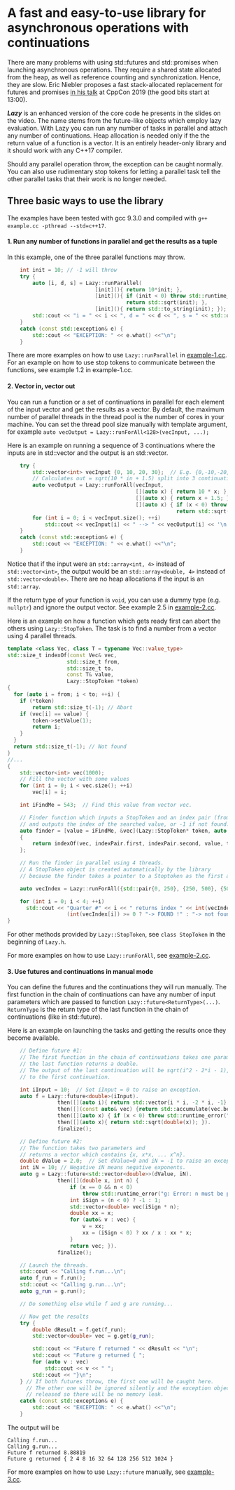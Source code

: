 
# A fast and easy-to-use library for asynchronous operations with continuations

There are many problems with using std::futures and std::promises when launching asynchronous operations.
They require a shared state allocated from the heap, as well as reference counting and synchronization. Hence, they are slow.
Eric Niebler proposes a fast stack-allocated replacement for futures and promises
[in his talk](https://www.youtube.com/watch?v=tF-Nz4aRWAM) at CppCon 2019 (the good bits start at 13:00).

_**Lazy**_ is an enhanced version of the core code he presents in the slides on the video.
The name stems from the future-like objects which employ lazy evaluation.
With Lazy you can run any number of tasks in parallel and attach any number of continuations.
Heap allocation is needed only if the the return value of a function is a vector.
It is an entirely header-only library and it should work with any C++17 compiler.

Should any parallel operation throw, the exception can be caught normally.
You can also use rudimentary stop tokens for letting a parallel task tell the other parallel tasks that their work is no longer needed.

## Three basic ways to use the library

The examples have been tested with gcc 9.3.0 and compiled with `g++ example.cc -pthread --std=c++17`.

#### 1. Run any number of functions in parallel and get the results as a tuple

In this example, one of the three parallel functions may throw.

```c++
    int init = 10; // -1 will throw
    try {
        auto [i, d, s] = Lazy::runParallel(
                            [init](){ return 10*init; },
                            [init](){ if (init < 0) throw std::runtime_error("[[init < 0]]");
                                      return std::sqrt(init); },
                            [init](){ return std::to_string(init); });
        std::cout << "i = " << i << ", d = " << d << ", s = " << std::quoted(s) << '\n';
    }
    catch (const std::exception& e) {
        std::cout << "EXCEPTION: " << e.what() <<"\n";
    }
```

There are more examples on how to use `Lazy::runParallel` in [example-1.cc](example-1.cc).
For an example on how to use stop tokens to communicate between the functions, see example 1.2 in example-1.cc.

#### 2. Vector in, vector out

You can run a function or a set of continuations in parallel for each element of the input vector and get the results as a vector.
By default, the maximum number of parallel threads in the thread pool is the number of cores in your machine.
You can set the thread pool size manually with template argument, for example `auto vecOutput = Lazy::runForAll<128>(vecInput, ...);`

Here is an example on running a sequence of 3 continuations where the inputs are in std::vector<int> and the output is an std::vector<double>.

```c++
    try {
        std::vector<int> vecInput {0, 10, 20, 30};  // E.g. {0,-10,-20,-30} would throw
        // Calculates out = sqrt(10 * in + 1.5) split into 3 continuations for demonstration.
        auto vecOutput = Lazy::runForAll(vecInput,
                                         [](auto x) { return 10 * x; },
                                         [](auto x) { return x + 1.5; },
                                         [](auto x) { if (x < 0) throw std::runtime_error("[[negative sqrt!]]");
                                                      return std::sqrt(x); });
        for (int i = 0; i < vecInput.size(); ++i)
            std::cout << vecInput[i] << " --> " << vecOutput[i] << '\n';
    }
    catch (const std::exception& e) {
        std::cout << "EXCEPTION: " << e.what() <<"\n";
    }
```

Notice that if the input were an `std::array<int, 4>` instead of `std::vector<int>`,
the output would be an `std::array<double, 4>` instead of `std::vector<double>`.
There are no heap allocations if the input is an `std::array`.

If the return type of your function is `void`, you can use a dummy type (e.g. `nullptr`) and ignore the output vector. See example 2.5 in [example-2.cc](example-2.cc).

Here is an example on how a function which gets ready first can abort the others using `Lazy::StopToken`.
The task is to find a number from a vector using 4 parallel threads.

```c++
template <class Vec, class T = typename Vec::value_type>
std::size_t indexOf(const Vec& vec,
                   std::size_t from,
                   std::size_t to,
                   const T& value,
                   Lazy::StopToken *token)
{
  for (auto i = from; i < to; ++i) {
    if (*token)
        return std::size_t(-1); // Abort
    if (vec[i] == value) {
        token->setValue(1);
        return i;
    }
  }
  return std::size_t(-1); // Not found
}
//...
{
    std::vector<int> vec(1000);
    // Fill the vector with some values
    for (int i = 0; i < vec.size(); ++i)
        vec[i] = i;

    int iFindMe = 543;  // Find this value from vector vec.

    // Finder function which inputs a StopToken and an index pair (from, to)
    // and outputs the index of the searched value, or -1 if not found.
    auto finder = [value = iFindMe, &vec](Lazy::StopToken* token, auto indexPair)
    {
        return indexOf(vec, indexPair.first, indexPair.second, value, token);
    };

    // Run the finder in parallel using 4 threads.
    // A StopToken object is created automatically by the library
    // because the finder takes a pointer to a Stoptoken as the first argument.

    auto vecIndex = Lazy::runForAll({std::pair{0, 250}, {250, 500}, {500, 750}, {750, 1000}}, finder);

    for (int i = 0; i < 4; ++i)
      std::cout << "Quarter #" << i << " returns index " << int(vecIndex[i]) <<
                   (int(vecIndex[i]) >= 0 ? "-> FOUND !" : "-> not found") << '\n';
}

```
For other methods provided by `Lazy::StopToken`, see `class StopToken` in the beginning of `Lazy.h`.

For more examples on how to use `Lazy::runForAll`, see [example-2.cc](example-2.cc).



#### 3. Use futures and continuations in manual mode

You can define the futures and the continuations they will run manually.
The first function in the chain of continuations can have any number of input parameters which are passed to function `Lazy::future<ReturnType>(...)`.
`ReturnType` is the return type of the last function in the chain of continuations (like in std::future).

Here is an example on launching the tasks and getting the results once they become available.

```c++
    // Define future #1:
    // The first function in the chain of continuations takes one parameter and
    // the last function returns a double.
    // The output of the last continuation will be sqrt(i^2 - 2*i - 1), where is the input
    // to the first continuation.

    int iInput = 10;  // Set iInput = 0 to raise an exception.
    auto f = Lazy::future<double>(iInput).
                then([](auto i){ return std::vector{i * i, -2 * i, -1}; }).
                then([](const auto& vec) {return std::accumulate(vec.begin(), vec.end(), 0.0);}).
                then([](auto x) { if (x < 0) throw std::runtime_error("f: Error: negative value detected!"); return x;}).
                then([](auto x){ return std::sqrt(double(x)); }).
                finalize();

    // Define future #2:
    // The function takes two parameters and
    // returns a vector which contains {x, x*x, ... x^n}.
    double dValue = 2.0;  // Set dValue=0 and iN = -1 to raise an exception.
    int iN = 10; // Negative iN means negative exponents.
    auto g = Lazy::future<std::vector<double>>(dValue, iN).
                then([](double x, int n) {
                    if (x == 0 && n < 0)
                        throw std::runtime_error("g: Error: n must be positive if x is zero!");
                    int iSign = (n < 0) ? -1 : 1;
                    std::vector<double> vec(iSign * n);
                    double xx = x;
                    for (auto& v : vec) {
                        v = xx;
                        xx = (iSign < 0) ? xx / x : xx * x;
                    }
                    return vec; }).
                finalize();

    // Launch the threads.
    std::cout << "Calling f.run...\n";
    auto f_run = f.run();
    std::cout << "Calling g.run...\n";
    auto g_run = g.run();

    // Do something else while f and g are running...

    // Now get the results
    try {
        double dResult = f.get(f_run);
        std::vector<double> vec = g.get(g_run);

        std::cout << "Future f returned " << dResult << "\n";
        std::cout << "Future g returned { ";
        for (auto v : vec)
            std::cout << v << " ";
        std::cout << "}\n";
    } // If both futures throw, the first one will be caught here.
      // The other one will be ignored silently and the exception object
      // released so there will be no memory leak.
    catch (const std::exception& e) {
        std::cout << "EXCEPTION: " << e.what() <<"\n";
    }
```

The output will be
```
Calling f.run...
Calling g.run...
Future f returned 8.88819
Future g returned { 2 4 8 16 32 64 128 256 512 1024 }
```
For more examples on how to use `Lazy::future` manually, see [example-3.cc](example-3.cc).

